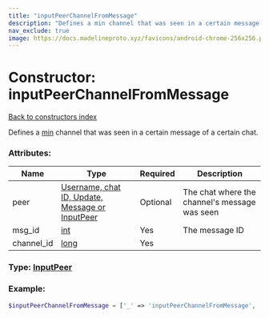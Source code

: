 ```yaml
---
title: "inputPeerChannelFromMessage"
description: "Defines a min channel that was seen in a certain message of a certain chat."
nav_exclude: true
image: https://docs.madelineproto.xyz/favicons/android-chrome-256x256.png
---
```

# Constructor: inputPeerChannelFromMessage  
[Back to constructors index](index.md)



Defines a [min](https://core.telegram.org/api/min) channel that was seen in a certain message of a certain chat.

### Attributes:

| Name     |    Type       | Required | Description |
|----------|---------------|----------|-------------|
|peer|[Username, chat ID, Update, Message or InputPeer](../types/InputPeer.md) | Optional|The chat where the channel's message was seen|
|msg\_id|[int](../types/int.md) | Yes|The message ID|
|channel\_id|[long](../types/long.md) | Yes|



### Type: [InputPeer](../types/InputPeer.md)


### Example:

```php
$inputPeerChannelFromMessage = ['_' => 'inputPeerChannelFromMessage', 'peer' => InputPeer, 'msg_id' => int, 'channel_id' => long];
```  

